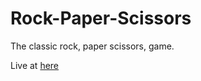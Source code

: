 # Rock-Paper-Scissors
The classic rock, paper scissors, game.

Live at [here](https://vedantwankhade.github.io/Rock-Paper-Scissors/)
